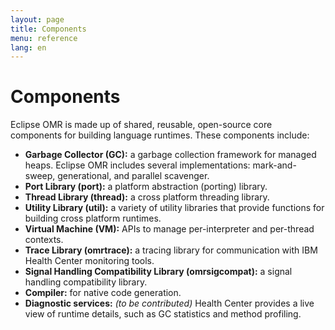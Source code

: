 ```yaml
---
layout: page
title: Components
menu: reference
lang: en
---
```


[//]: # "*******************************************************************************"
[//]: # "* Copyright (c) 2016, 2018 IBM Corp. and others"
[//]: # "*"
[//]: # "* This program and the accompanying materials are made available under"
[//]: # "* the terms of the Eclipse Public License 2.0 which accompanies this"
[//]: # "* distribution and is available at https://www.eclipse.org/legal/epl-2.0/"
[//]: # "* or the Apache License, Version 2.0 which accompanies this distribution and"
[//]: # "* is available at https://www.apache.org/licenses/LICENSE-2.0."
[//]: # "*"
[//]: # "* This Source Code may also be made available under the following"
[//]: # "* Secondary Licenses when the conditions for such availability set"
[//]: # "* forth in the Eclipse Public License, v. 2.0 are satisfied: GNU"
[//]: # "* General Public License, version 2 with the GNU Classpath"
[//]: # "* Exception [1] and GNU General Public License, version 2 with the"
[//]: # "* OpenJDK Assembly Exception [2]."
[//]: # "*"
[//]: # "* [1] https://www.gnu.org/software/classpath/license.html"
[//]: # "* [2] http://openjdk.java.net/legal/assembly-exception.html"
[//]: # "*"
[//]: # "* SPDX-License-Identifier: EPL-2.0 OR Apache-2.0 OR GPL-2.0 WITH Classpath-exception-2.0 OR LicenseRef-GPL-2.0 WITH Assembly-exception"
[//]: # "*******************************************************************************"

# Components

Eclipse OMR is made up of shared, reusable, open-source core components for building language runtimes. These components include:

- **Garbage Collector (GC):** a garbage collection framework for managed heaps. Eclipse OMR includes several implementations: mark-and-sweep, generational, and parallel scavenger.
- **Port Library (port):** a platform abstraction (porting) library.
- **Thread Library (thread):** a cross platform threading library.
- **Utility Library (util):** a variety of utility libraries that provide functions for building cross platform runtimes.
- **Virtual Machine (VM):** APIs to manage per-interpreter and per-thread contexts.
- **Trace Library (omrtrace):** a tracing library for communication with IBM Health Center monitoring tools.
- **Signal Handling Compatibility Library (omrsigcompat):** a signal handling compatibility library.
- **Compiler:** for native code generation.
- **Diagnostic services:** _(to be contributed)_ Health Center provides a live view of runtime details, such as GC statistics and method profiling.
